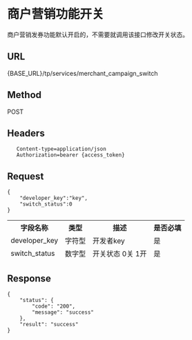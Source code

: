 # 商户营销功能开关

商户营销发券功能默认开启的，不需要就调用该接口修改开关状态。

## URL
   {BASE_URL}/tp/services/merchant_campaign_switch

## Method
   POST

## Headers
```
   Content-type=application/json
   Authorization=bearer {access_token}
```

## Request
```
{
	"developer_key":"key",
	"switch_status":0
}

```
<table data-tablesaw-sortable>
    <thead>
        <tr>
            <th data-tablesaw-sortable-col data-tablesaw-sortable-default-col>字段名称</th>
            <th data-tablesaw-sortable-col>类型</th>
            <th data-tablesaw-sortable-col>描述</th>
            <th data-tablesaw-sortable-col>是否必填</th>
        </tr>
	<tr>
            <td>developer_key</th>
            <td>字符型</th>
            <td>开发者key</th>
            <td>是</th>
        </tr>
	<tr>
            <td>switch_status</th>
            <td>数字型</th>
            <td>开关状态 0关 1开</th>
            <td>是</th>
        </tr>
    </thead>
<table>


## Response
```
{
	"status": {
		"code": "200",
		"message": "success"
	},
	"result": "success"
}
```
